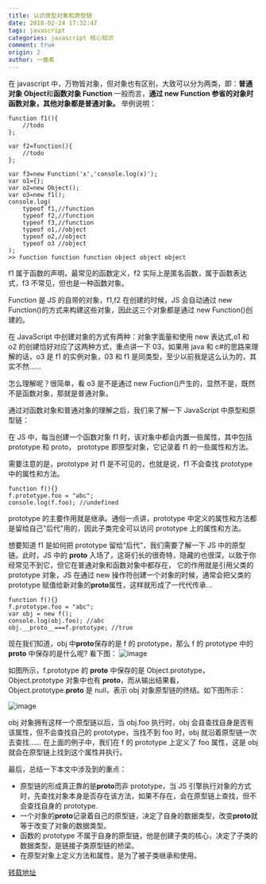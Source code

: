```yaml
---
title: 认识原型对象和原型链
date: 2018-02-24 17:32:47
tags: javascript
categories: javascript 核心知识
comment: true
origin: 2
author: 一像素
---
```


在 javascript 中，万物皆对象，但对象也有区别，大致可以分为两类，即：**普通对象 Object**和**函数对象 Function**
一般而言，**通过 new Function 参省的对象时函数对象，其他对象都是普通对象。**
举例说明：

```
function f1(){
    //todo
};

var f2=function(){
    //todo
};

var f3=new Function('x','console.log(x)');
var o1={};
var o2=new Object();
var o3=new f1();
console.log(
    typeof f1,//function
    typeof f2,//function
    typeof f3,//function
    typeof o1,//object
    typeof o2,//object
    typeof o3 //object
);
>> function function function object object object
```

f1 属于函数的声明，最常见的函数定义，f2 实际上是匿名函数，属于函数表达式，f3 不常见，但也是一种函数对象。

Function 是 JS 的自带的对象，f1,f2 在创建的时候，JS 会自动通过 new Function()的方式来构建这些对象，因此这三个对象都是通过 new Function()创建的。

在 JavaScript 中创建对象的方式有两种：对象字面量和使用 new 表达式,o1 和 o2 的创建恰好对应了这两种方式，重点讲一下 03，如果用 java 和 c#的思路来理解的话，o3 是 f1 的实例对象，03 和 f1 是同类型，至少以前我是这么认为的，其实不然……

怎么理解呢？很简单，看 o3 是不是通过 new Fuction()产生的，显然不是，既然不是函数对象，那就是普通对象。

通过对函数对象和普通对象的理解之后，我们来了解一下 JavaScript 中原型和原型链：

在 JS 中，每当创建一个函数对象 f1 时，该对象中都会内置一些属性，其中包括 prototype 和 proto， prototype 即原型对象，它记录着 f1 的一些属性和方法。

需要注意的是，prototype 对 f1 是不可见的，也就是说，f1 不会查找 prototype 中的属性和方法。

```
function f(){}
f.prototype.foo = "abc";
console.log(f.foo); //undefined
```

prototype 的主要作用就是继承。通俗一点讲，prototype 中定义的属性和方法都是留给自己"后代"用的，因此子类完全可以访问 prototype 上的属性和方法。

想要知道 f1 是如何把 prototype 留给“后代”，我们需要了解一下 JS 中的原型链。此时，JS 中的 **proto** 入场了，这哥们长的很奇特，隐藏的也很深，以致于你经常见不到它，但它在普通对象和函数对象中都存在， 它的作用就是引用父类的 prototype 对象，JS 在通过 new 操作符创建一个对象的时候，通常会把父类的 prototype 赋值给新对象的**proto**属性，这样就形成了一代代传承...

```
function f(){}
f.prototype.foo = "abc";
var obj = new f();
console.log(obj.foo); //abc
obj.__proto__===f.prototype; //true
```

现在我们知道，obj 中**proto**保存的是 f 的 prototype，那么 f 的 prototype 中的 **proto** 中保存的是什么呢? 看下图：
![image](http://cdn.rnode.me/images/20180224/img1.png)

如图所示，f.prototype 的 **proto** 中保存的是 Object.prototype，Object.prototype 对象中也有 **proto**，而从输出结果看，Object.prototype.**proto** 是 null，表示 obj 对象原型链的终结。如下图所示：

![image](http://cdn.rnode.me/images/20180224/img2.png)

obj 对象拥有这样一个原型链以后，当 obj.foo 执行时，obj 会县查找自身是否有该属性，但不会查找自己的 prototype，当找不到 foo 时，obj 就沿着原型链一次去查找……
在上面的例子中，我们在 f 的 prototype 上定义了 foo 属性，这是 obj 就会在原型链上找到这个属性并执行。

最后，总结一下本文中涉及到的重点：

- 原型链的形成真正靠的是**proto**而非 prototype，当 JS 引擎执行对象的方式时，先查找对象本身是否存在该方法，如果不存在，会在原型链上查找，但不会查找自身的 prototype.
- 一个对象的**proto**记录着自己的原型链，决定了自身的数据类型，改变**proto**就等于改变了对象的数据类型。
- 函数的 prototype 不属于自身的原型链，他是创建子类的核心，决定了子类的数据类型，是链接子类原型链的桥梁。
- 在原型对象上定义方法和属性，是为了被子类继承和使用。

[转载地址](http://www.cnblogs.com/onepixel/p/5024903.html)
